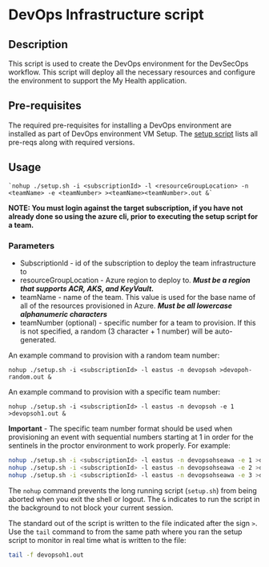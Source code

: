 # DevOps Infrastructure script

## Description

This script is used to create the DevOps environment for the DevSecOps workflow.  This script will deploy all the necessary resources and configure the environment to support the My Health application.

## Pre-requisites

The required pre-requisites for installing a DevOps environment are installed as part of DevOps environment VM Setup.  The [setup script](https://github.com/Kalabric/DevSecOpsEnvironment/tree/master/provision-vm/DevOpsEnvVMSetup.sh) lists all pre-reqs along with required versions.

## Usage

    `nohup ./setup.sh -i <subscriptionId> -l <resourceGroupLocation> -n <teamName> -e <teamNumber> ><teamName><teamNumber>.out &`

**NOTE: You must login against the target subscription, if you have not already done so using the azure cli, prior to executing the setup script for a team.**

### Parameters

- SubscriptionId - id of the subscription to deploy the team infrastructure to
- resourceGroupLocation - Azure region to deploy to.  **_Must be a region that supports ACR, AKS, and KeyVault._**
- teamName - name of the team.  This value is used for the base name of all of the resources provisioned in Azure.  **_Must be all lowercase alphanumeric characters_**
- teamNumber (optional) - specific number for a team to provision.  If this is not specified, a random (3 character + 1 number) will be auto-generated.

An example command to provision with a random team number:

`nohup ./setup.sh -i <subscriptionId> -l eastus -n devopsoh >devopoh-random.out &`

An example command to provision with a specific team number:

`nohup ./setup.sh -i <subscriptionId> -l eastus -n devopsoh -e 1 >devopsoh1.out &`

**Important** - The specific team number format should be used when provisioning an event with sequential numbers starting at 1 in order for the sentinels in the proctor environment to work properly. For example:

```bash
nohup ./setup.sh -i <subscriptionId> -l eastus -n devopsohseawa -e 1 >devopsohseawa1.out &
nohup ./setup.sh -i <subscriptionId> -l eastus -n devopsohseawa -e 2 >devopsohseawa2.out &
nohup ./setup.sh -i <subscriptionId> -l eastus -n devopsohseawa -e 3 >devopsohseawa3.out &
```

The `nohup` command prevents the long running script (`setup.sh`) from being aborted when you exit the shell or logout.
The `&` indicates to run the script in the background to not block your current session.

The standard out of the script is written to the file indicated after the sign `>`.
Use the `tail` command to from the same path where you ran the setup script to monitor in real time what is written to the file:

```bash
tail -f devopsoh1.out
```
